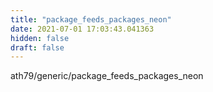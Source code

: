 ```yaml
---
title: "package_feeds_packages_neon"
date: 2021-07-01 17:03:43.041363
hidden: false
draft: false
---
```


ath79/generic/package_feeds_packages_neon

